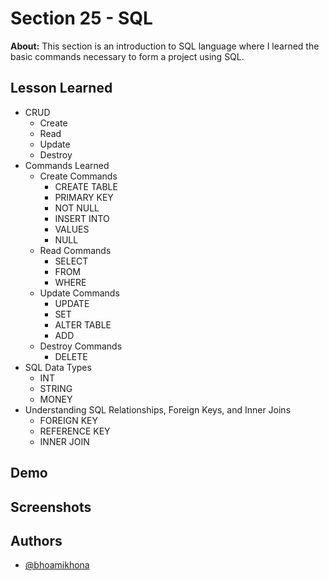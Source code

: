 
# Section 25 - SQL

**About:** This section is an introduction to SQL language where I learned the basic commands necessary to form a project using SQL.
## Lesson Learned
- CRUD
    - Create
    - Read
    - Update
    - Destroy
- Commands Learned
    - Create Commands
        - CREATE TABLE
        - PRIMARY KEY
        - NOT NULL
        - INSERT INTO
        - VALUES
        - NULL
    - Read Commands
        - SELECT
        - FROM
        - WHERE
    - Update Commands
        - UPDATE
        - SET
        - ALTER TABLE
        - ADD
    - Destroy Commands
        - DELETE
- SQL Data Types
    - INT
    - STRING
    - MONEY
- Understanding SQL Relationships, Foreign Keys, and Inner Joins
    - FOREIGN KEY
    - REFERENCE KEY
    - INNER JOIN
    

## Demo





## Screenshots




## Authors

- [@bhoamikhona](https://github.com/bhoamikhona)

